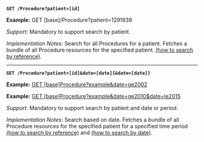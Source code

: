 
**`GET /Procedure?patient=[id]`**

**Example:** GET [base]/Procedure?patient=1291938

*Support:* Mandatory to support search by patient.

*Implementation Notes:* Search for all Procedures for a patient. Fetches a bundle of all Procedure resources for the specified patient. [(how to search by reference)].


-----------
**`GET /Procedure?patient=[id]&date=[date]{&date=[date]}`**

**Example:** [GET [base]Procedure?example&date=ge2002](http://fhir2.healthintersections.com.au/open/Procedure?example&date=ge2002)

**Example:** [GET [base]Procedure?example&date=ge2010$date=le2015](http://fhir2.healthintersections.com.au/open/Procedure?example&date=ge2010&date=le2015)

*Support:* Mandatory to support search by patient and date or period.

*Implementation Notes:* Search based on date. Fetches a bundle of all Procedure resources for the specified patient for a specified time period [(how to search by reference)] and [(how to search by date)].



  [(how to search by reference)]: {{site.data.fhir.path}}/search.html#reference
  [(how to search by token)]: {{site.data.fhir.path}}/search.html#token
   [(how to search by date)]: {{site.data.fhir.path}}/search.html#date
